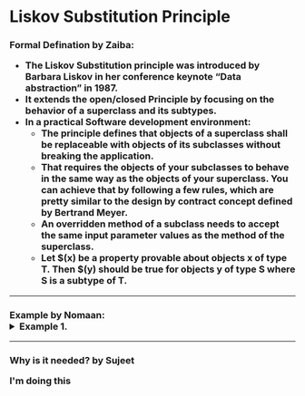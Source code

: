 <h1>Liskov Substitution Principle<br>



<h3> Formal Defination by Zaiba:

* The Liskov Substitution principle was introduced by Barbara Liskov in her conference keynote “Data abstraction” in 1987.
* It extends the open/closed Principle by focusing on the behavior of a superclass and its subtypes.
* In a practical Software development environment:
  - The principle defines that objects of a superclass shall be replaceable with objects of its subclasses without breaking the application.
  - That requires the objects of your subclasses to behave in the same way as the objects of your superclass. You can achieve that by following a few rules, which are pretty similar to the design by contract concept defined by   Bertrand Meyer.
  - An overridden method of a subclass needs to accept the same input parameter values as the method of the superclass.
  - Let $(x) be a property provable about objects x of type T. Then $(y) should be true for objects y of type S where S is a subtype of T.
___
<h3> Example by Nomaan:

<details>
<summary>Example 1.</summary>

```c++
class Car
{
	public:
		void drive();
		void fuelIndicator();
}
class Ford: public Car
{
	//Can use Drive function
	//Can use fuelIndicator
}
class Toyota: public Car
{
	//Can use Drive function
	//Can use fuelIndicator
}
```

</details>

___

<h3>Why is it needed? by Sujeet

I'm doing this
